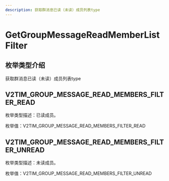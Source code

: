 ```yaml
---
description: 获取群消息已读（未读）成员列表type
---
```


# GetGroupMessageReadMemberListFilter

## 枚举类型介绍

获取群消息已读（未读）成员列表type

## V2TIM\_GROUP\_MESSAGE\_READ\_MEMBERS\_FILTER\_READ

枚举类型描述：已读成员。

枚举值：V2TIM\_GROUP\_MESSAGE\_READ\_MEMBERS\_FILTER\_READ

## V2TIM\_GROUP\_MESSAGE\_READ\_MEMBERS\_FILTER\_UNREAD

枚举类型描述：未读成员。

枚举值：V2TIM\_GROUP\_MESSAGE\_READ\_MEMBERS\_FILTER\_UNREAD
